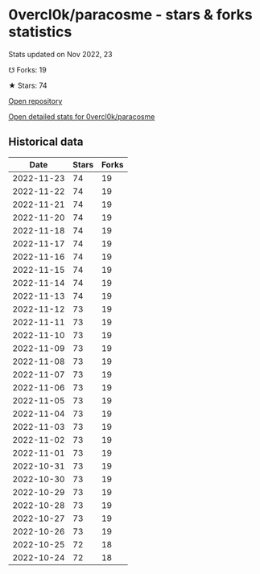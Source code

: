 # 0vercl0k/paracosme - stars & forks statistics

Stats updated on Nov 2022, 23

☋ Forks: 19

★ Stars: 74

[Open repository](https://github.com/0vercl0k/paracosme)

[Open detailed stats for 0vercl0k/paracosme](https://reviewgithub.com/rep/0vercl0k/paracosme)

## Historical data
| Date | Stars | Forks |
|------|-------|-------|
| 2022-11-23 | 74 | 19 | 
| 2022-11-22 | 74 | 19 | 
| 2022-11-21 | 74 | 19 | 
| 2022-11-20 | 74 | 19 | 
| 2022-11-18 | 74 | 19 | 
| 2022-11-17 | 74 | 19 | 
| 2022-11-16 | 74 | 19 | 
| 2022-11-15 | 74 | 19 | 
| 2022-11-14 | 74 | 19 | 
| 2022-11-13 | 74 | 19 | 
| 2022-11-12 | 73 | 19 | 
| 2022-11-11 | 73 | 19 | 
| 2022-11-10 | 73 | 19 | 
| 2022-11-09 | 73 | 19 | 
| 2022-11-08 | 73 | 19 | 
| 2022-11-07 | 73 | 19 | 
| 2022-11-06 | 73 | 19 | 
| 2022-11-05 | 73 | 19 | 
| 2022-11-04 | 73 | 19 | 
| 2022-11-03 | 73 | 19 | 
| 2022-11-02 | 73 | 19 | 
| 2022-11-01 | 73 | 19 | 
| 2022-10-31 | 73 | 19 | 
| 2022-10-30 | 73 | 19 | 
| 2022-10-29 | 73 | 19 | 
| 2022-10-28 | 73 | 19 | 
| 2022-10-27 | 73 | 19 | 
| 2022-10-26 | 73 | 19 | 
| 2022-10-25 | 72 | 18 | 
| 2022-10-24 | 72 | 18 | 

